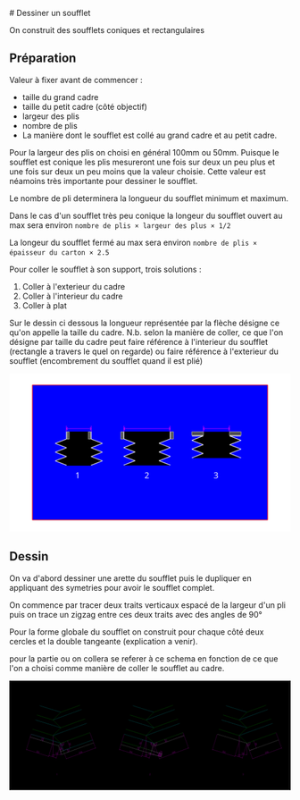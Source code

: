 # Dessiner un soufflet

On construit des soufflets coniques et rectangulaires


## Préparation

Valeur à fixer avant de commencer :

- taille du grand cadre
- taille du petit cadre (côté objectif)
- largeur des plis
- nombre de plis
- La manière dont le soufflet est collé au grand cadre et au petit cadre.

Pour la largeur des plis on choisi en général 100mm ou 50mm. Puisque le soufflet est conique les plis mesureront une fois sur deux un peu plus et une fois sur deux un peu moins que la valeur choisie. Cette valeur est néamoins très importante pour dessiner le soufflet.

Le nombre de pli determinera la longueur du soufflet minimum et maximum.

Dans le cas d'un soufflet très peu conique la longeur du soufflet ouvert au max sera environ `nombre de plis × largeur des plus × 1/2`

La longeur du soufflet fermé au max sera environ `nombre de plis × épaisseur du carton × 2.5`

Pour coller le soufflet à son support, trois solutions :

1. Coller à l'exterieur du cadre
2. Coller à l'interieur du cadre
3. Coller à plat

Sur le dessin ci dessous la longueur représentée par la flèche désigne ce qu'on appelle la taille du cadre. N.b. selon la manière de coller, ce que l'on désigne par taille du cadre peut faire référence à l'interieur du soufflet (rectangle a travers le quel on regarde) ou faire référence à l'exterieur du soufflet (encombrement du soufflet quand il est plié)

![schema collage soufflet](plans/collage-soufflet.svg)

## Dessin

On va d'abord dessiner une arette du soufflet puis le dupliquer en appliquant des symetries pour avoir le soufflet complet.

On commence par tracer deux traits verticaux espacé de la largeur d'un pli puis on trace un zigzag entre ces deux traits avec des angles de 90°

Pour la forme globale du soufflet on construit pour chaque côté deux cercles et la double tangeante (explication a venir).

pour la partie ou on collera se referer à ce schema en fonction de ce que l'on a choisi comme manière de coller le soufflet au cadre.

![schema collage soufflet](plans/collage-soufflet-patrons.png)
